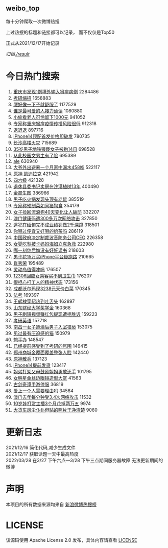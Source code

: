 weibo_top  
---
每十分钟爬取一次微博热搜  

上过热搜的标题和链接都可以记录， 而不仅仅是Top50

正式从2021/12/17开始记录  

*归档[./result](./result/)*

# 今日热门搜索  
1. [重庆市发现1例境外输入猴痘病例](https://s.weibo.com//weibo?q=%23%E9%87%8D%E5%BA%86%E5%B8%82%E5%8F%91%E7%8E%B01%E4%BE%8B%E5%A2%83%E5%A4%96%E8%BE%93%E5%85%A5%E7%8C%B4%E7%97%98%E7%97%85%E4%BE%8B%23&t=31&band_rank=1&Refer=top) 2284486
2. [考研缩招](https://s.weibo.com//weibo?q=%23%E8%80%83%E7%A0%94%E7%BC%A9%E6%8B%9B%23&t=31&band_rank=2&Refer=top) 1658883
3. [腰好像一下子就舒服了](https://s.weibo.com//weibo?q=%23%E8%85%B0%E5%A5%BD%E5%83%8F%E4%B8%80%E4%B8%8B%E5%AD%90%E5%B0%B1%E8%88%92%E6%9C%8D%E4%BA%86%23&t=31&band_rank=2&Refer=top) 1177529
4. [谁是最可爱的人接力诵读](https://s.weibo.com//weibo?q=%23%E8%B0%81%E6%98%AF%E6%9C%80%E5%8F%AF%E7%88%B1%E7%9A%84%E4%BA%BA%E6%8E%A5%E5%8A%9B%E8%AF%B5%E8%AF%BB%23&t=31&band_rank=3&Refer=top) 1080880
5. [小偷看老人可怜留下1000元](https://s.weibo.com//weibo?q=%23%E5%B0%8F%E5%81%B7%E7%9C%8B%E8%80%81%E4%BA%BA%E5%8F%AF%E6%80%9C%E7%95%99%E4%B8%8B1000%E5%85%83%23&t=31&band_rank=4&Refer=top) 941052
6. [专家称重庆猴痘疫情传播风险很低](https://s.weibo.com//weibo?q=%23%E4%B8%93%E5%AE%B6%E7%A7%B0%E9%87%8D%E5%BA%86%E7%8C%B4%E7%97%98%E7%96%AB%E6%83%85%E4%BC%A0%E6%92%AD%E9%A3%8E%E9%99%A9%E5%BE%88%E4%BD%8E%23&t=31&band_rank=5&Refer=top) 912318
7. [退退退](https://s.weibo.com//weibo?q=%E9%80%80%E9%80%80%E9%80%80&t=31&band_rank=6&Refer=top) 897716
8. [iPhone14顶配首发价格即破发](https://s.weibo.com//weibo?q=%23iPhone14%E9%A1%B6%E9%85%8D%E9%A6%96%E5%8F%91%E4%BB%B7%E6%A0%BC%E5%8D%B3%E7%A0%B4%E5%8F%91%23&t=31&band_rank=8&Refer=top) 780735
9. [长沙高楼火灾](https://s.weibo.com//weibo?q=%23%E9%95%BF%E6%B2%99%E9%AB%98%E6%A5%BC%E7%81%AB%E7%81%BE%23&t=31&band_rank=10&Refer=top) 715689
10. [35岁男子地铁猥亵女子被拘14日](https://s.weibo.com//weibo?q=%2335%E5%B2%81%E7%94%B7%E5%AD%90%E5%9C%B0%E9%93%81%E7%8C%A5%E4%BA%B5%E5%A5%B3%E5%AD%90%E8%A2%AB%E6%8B%9814%E6%97%A5%23&t=31&band_rank=2&Refer=top) 698528
11. [从此校园文男主有了脸](https://s.weibo.com//weibo?q=%23%E4%BB%8E%E6%AD%A4%E6%A0%A1%E5%9B%AD%E6%96%87%E7%94%B7%E4%B8%BB%E6%9C%89%E4%BA%86%E8%84%B8%23&t=31&band_rank=4&Refer=top) 695389
12. [ale](https://s.weibo.com//weibo?q=ale&t=31&band_rank=11&Refer=top) 630940
13. [大爷外出避暑一个月家中漏水458吨](https://s.weibo.com//weibo?q=%23%E5%A4%A7%E7%88%B7%E5%A4%96%E5%87%BA%E9%81%BF%E6%9A%91%E4%B8%80%E4%B8%AA%E6%9C%88%E5%AE%B6%E4%B8%AD%E6%BC%8F%E6%B0%B4458%E5%90%A8%23&t=31&band_rank=12&Refer=top) 522117
14. [原神 凯迪拉克](https://s.weibo.com//weibo?q=%E5%8E%9F%E7%A5%9E%20%E5%87%AF%E8%BF%AA%E6%8B%89%E5%85%8B&t=31&band_rank=14&Refer=top) 421942
15. [四六级](https://s.weibo.com//weibo?q=%E5%9B%9B%E5%85%AD%E7%BA%A7&t=31&band_rank=14&Refer=top) 421328
16. [退休县委书记卖房在沙漠植树13年](https://s.weibo.com//weibo?q=%23%E9%80%80%E4%BC%91%E5%8E%BF%E5%A7%94%E4%B9%A6%E8%AE%B0%E5%8D%96%E6%88%BF%E5%9C%A8%E6%B2%99%E6%BC%A0%E6%A4%8D%E6%A0%9113%E5%B9%B4%23&t=31&band_rank=17&Refer=top) 400490
17. [金晨生图](https://s.weibo.com//weibo?q=%23%E9%87%91%E6%99%A8%E7%94%9F%E5%9B%BE%23&t=31&band_rank=18&Refer=top) 386966
18. [男子吃火锅发现头顶有老鼠](https://s.weibo.com//weibo?q=%23%E7%94%B7%E5%AD%90%E5%90%83%E7%81%AB%E9%94%85%E5%8F%91%E7%8E%B0%E5%A4%B4%E9%A1%B6%E6%9C%89%E8%80%81%E9%BC%A0%23&t=31&band_rank=14&Refer=top) 385519
19. [专家称预制菜如同猪狗食](https://s.weibo.com//weibo?q=%23%E4%B8%93%E5%AE%B6%E7%A7%B0%E9%A2%84%E5%88%B6%E8%8F%9C%E5%A6%82%E5%90%8C%E7%8C%AA%E7%8B%97%E9%A3%9F%23&t=31&band_rank=20&Refer=top) 354179
20. [女子捡回流浪狗40天变化让人破防](https://s.weibo.com//weibo?q=%23%E5%A5%B3%E5%AD%90%E6%8D%A1%E5%9B%9E%E6%B5%81%E6%B5%AA%E7%8B%9740%E5%A4%A9%E5%8F%98%E5%8C%96%E8%AE%A9%E4%BA%BA%E7%A0%B4%E9%98%B2%23&t=31&band_rank=19&Refer=top) 332207
21. [澳门健康码遭300多万次网络攻击](https://s.weibo.com//weibo?q=%23%E6%BE%B3%E9%97%A8%E5%81%A5%E5%BA%B7%E7%A0%81%E9%81%AD300%E5%A4%9A%E4%B8%87%E6%AC%A1%E7%BD%91%E7%BB%9C%E6%94%BB%E5%87%BB%23&t=31&band_rank=1&Refer=top) 327850
22. [逃犯在缅甸完不成业绩罚做2千深蹲](https://s.weibo.com//weibo?q=%23%E9%80%83%E7%8A%AF%E5%9C%A8%E7%BC%85%E7%94%B8%E5%AE%8C%E4%B8%8D%E6%88%90%E4%B8%9A%E7%BB%A9%E7%BD%9A%E5%81%9A2%E5%8D%83%E6%B7%B1%E8%B9%B2%23&t=31&band_rank=5&Refer=top) 318501
23. [你喝过便宜又好喝的奶茶吗](https://s.weibo.com//weibo?q=%E4%BD%A0%E5%96%9D%E8%BF%87%E4%BE%BF%E5%AE%9C%E5%8F%88%E5%A5%BD%E5%96%9D%E7%9A%84%E5%A5%B6%E8%8C%B6%E5%90%97&t=31&band_rank=24&Refer=top) 286119
24. [中国政府决定制裁波音防务公司CEO](https://s.weibo.com//weibo?q=%23%E4%B8%AD%E5%9B%BD%E6%94%BF%E5%BA%9C%E5%86%B3%E5%AE%9A%E5%88%B6%E8%A3%81%E6%B3%A2%E9%9F%B3%E9%98%B2%E5%8A%A1%E5%85%AC%E5%8F%B8CEO%23&t=31&band_rank=26&Refer=top) 226358
25. [女婴吃梨被卡妈妈海姆立克急救](https://s.weibo.com//weibo?q=%23%E5%A5%B3%E5%A9%B4%E5%90%83%E6%A2%A8%E8%A2%AB%E5%8D%A1%E5%A6%88%E5%A6%88%E6%B5%B7%E5%A7%86%E7%AB%8B%E5%85%8B%E6%80%A5%E6%95%91%23&t=31&band_rank=27&Refer=top) 222980
26. [哪一刻你后悔没有好好读书](https://s.weibo.com//weibo?q=%23%E5%93%AA%E4%B8%80%E5%88%BB%E4%BD%A0%E5%90%8E%E6%82%94%E6%B2%A1%E6%9C%89%E5%A5%BD%E5%A5%BD%E8%AF%BB%E4%B9%A6%23&t=31&band_rank=27&Refer=top) 218603
27. [男子花15万买iPhone平台疑跑路](https://s.weibo.com//weibo?q=%23%E7%94%B7%E5%AD%90%E8%8A%B115%E4%B8%87%E4%B9%B0iPhone%E5%B9%B3%E5%8F%B0%E7%96%91%E8%B7%91%E8%B7%AF%23&t=31&band_rank=28&Refer=top) 210665
28. [肖秀荣](https://s.weibo.com//weibo?q=%E8%82%96%E7%A7%80%E8%8D%A3&t=31&band_rank=29&Refer=top) 195489
29. [灵动岛值得冲吗](https://s.weibo.com//weibo?q=%23%E7%81%B5%E5%8A%A8%E5%B2%9B%E5%80%BC%E5%BE%97%E5%86%B2%E5%90%97%23&t=31&band_rank=19&Refer=top) 176507
30. [12306回应女乘客买不到卫生巾](https://s.weibo.com//weibo?q=%2312306%E5%9B%9E%E5%BA%94%E5%A5%B3%E4%B9%98%E5%AE%A2%E4%B9%B0%E4%B8%8D%E5%88%B0%E5%8D%AB%E7%94%9F%E5%B7%BE%23&t=31&band_rank=34&Refer=top) 176207
31. [很担心打工人的精神状态](https://s.weibo.com//weibo?q=%23%E5%BE%88%E6%8B%85%E5%BF%83%E6%89%93%E5%B7%A5%E4%BA%BA%E7%9A%84%E7%B2%BE%E7%A5%9E%E7%8A%B6%E6%80%81%23&t=31&band_rank=36&Refer=top) 173156
32. [成都沃尔玛现3238元天价白菜](https://s.weibo.com//weibo?q=%23%E6%88%90%E9%83%BD%E6%B2%83%E5%B0%94%E7%8E%9B%E7%8E%B03238%E5%85%83%E5%A4%A9%E4%BB%B7%E7%99%BD%E8%8F%9C%23&t=31&band_rank=37&Refer=top) 170345
33. [法考](https://s.weibo.com//weibo?q=%E6%B3%95%E8%80%83&t=31&band_rank=38&Refer=top) 169397
34. [王鹤棣穿貂热到吐舌头](https://s.weibo.com//weibo?q=%23%E7%8E%8B%E9%B9%A4%E6%A3%A3%E7%A9%BF%E8%B2%82%E7%83%AD%E5%88%B0%E5%90%90%E8%88%8C%E5%A4%B4%23&t=31&band_rank=36&Refer=top) 162897
35. [山东财经大学奖学金](https://s.weibo.com//weibo?q=%E5%B1%B1%E4%B8%9C%E8%B4%A2%E7%BB%8F%E5%A4%A7%E5%AD%A6%E5%A5%96%E5%AD%A6%E9%87%91&t=31&band_rank=39&Refer=top) 160368
36. [男子刷短视频赚红包提现遭拒胜诉](https://s.weibo.com//weibo?q=%23%E7%94%B7%E5%AD%90%E5%88%B7%E7%9F%AD%E8%A7%86%E9%A2%91%E8%B5%9A%E7%BA%A2%E5%8C%85%E6%8F%90%E7%8E%B0%E9%81%AD%E6%8B%92%E8%83%9C%E8%AF%89%23&t=31&band_rank=40&Refer=top) 159223
37. [考研英语](https://s.weibo.com//weibo?q=%E8%80%83%E7%A0%94%E8%8B%B1%E8%AF%AD&t=31&band_rank=44&Refer=top) 157718
38. [南昌一女子遭酒后男子入室猥亵](https://s.weibo.com//weibo?q=%23%E5%8D%97%E6%98%8C%E4%B8%80%E5%A5%B3%E5%AD%90%E9%81%AD%E9%85%92%E5%90%8E%E7%94%B7%E5%AD%90%E5%85%A5%E5%AE%A4%E7%8C%A5%E4%BA%B5%23&t=31&band_rank=45&Refer=top) 153075
39. [见过最有压迫感的猫](https://s.weibo.com//weibo?q=%23%E8%A7%81%E8%BF%87%E6%9C%80%E6%9C%89%E5%8E%8B%E8%BF%AB%E6%84%9F%E7%9A%84%E7%8C%AB%23&t=31&band_rank=38&Refer=top) 150979
40. [魈手办](https://s.weibo.com//weibo?q=%E9%AD%88%E6%89%8B%E5%8A%9E&t=31&band_rank=13&Refer=top) 148547
41. [已经提前感受到了考研的氛围](https://s.weibo.com//weibo?q=%23%E5%B7%B2%E7%BB%8F%E6%8F%90%E5%89%8D%E6%84%9F%E5%8F%97%E5%88%B0%E4%BA%86%E8%80%83%E7%A0%94%E7%9A%84%E6%B0%9B%E5%9B%B4%23&t=31&band_rank=46&Refer=top) 146415
42. [郑州商城金覆面覆盖整张人脸](https://s.weibo.com//weibo?q=%23%E9%83%91%E5%B7%9E%E5%95%86%E5%9F%8E%E9%87%91%E8%A6%86%E9%9D%A2%E8%A6%86%E7%9B%96%E6%95%B4%E5%BC%A0%E4%BA%BA%E8%84%B8%23&t=31&band_rank=45&Refer=top) 142440
43. [原神散兵](https://s.weibo.com//weibo?q=%23%E5%8E%9F%E7%A5%9E%E6%95%A3%E5%85%B5%23&t=31&band_rank=48&Refer=top) 137123
44. [iPhone14提前发货](https://s.weibo.com//weibo?q=iPhone14%E6%8F%90%E5%89%8D%E5%8F%91%E8%B4%A7&t=31&band_rank=50&Refer=top) 123417
45. [姐弟打架父母鼓励姐姐勇敢还手](https://s.weibo.com//weibo?q=%23%E5%A7%90%E5%BC%9F%E6%89%93%E6%9E%B6%E7%88%B6%E6%AF%8D%E9%BC%93%E5%8A%B1%E5%A7%90%E5%A7%90%E5%8B%87%E6%95%A2%E8%BF%98%E6%89%8B%23&t=31&band_rank=50&Refer=top) 101795
46. [女明星金丝边眼镜造型大赏](https://s.weibo.com//weibo?q=%23%E5%A5%B3%E6%98%8E%E6%98%9F%E9%87%91%E4%B8%9D%E8%BE%B9%E7%9C%BC%E9%95%9C%E9%80%A0%E5%9E%8B%E5%A4%A7%E8%B5%8F%23&t=31&band_rank=17&Refer=top) 41563
47. [古剑奇谭手游停服](https://s.weibo.com//weibo?q=%23%E5%8F%A4%E5%89%91%E5%A5%87%E8%B0%AD%E6%89%8B%E6%B8%B8%E5%81%9C%E6%9C%8D%23&t=31&band_rank=14&Refer=top) 36819
48. [爱上一个人需要理由吗](https://s.weibo.com//weibo?q=%23%E7%88%B1%E4%B8%8A%E4%B8%80%E4%B8%AA%E4%BA%BA%E9%9C%80%E8%A6%81%E7%90%86%E7%94%B1%E5%90%97%23&t=31&band_rank=18&Refer=top) 34564
49. [澳门去年每分钟受3.4次网络攻击](https://s.weibo.com//weibo?q=%23%E6%BE%B3%E9%97%A8%E5%8E%BB%E5%B9%B4%E6%AF%8F%E5%88%86%E9%92%9F%E5%8F%973.4%E6%AC%A1%E7%BD%91%E7%BB%9C%E6%94%BB%E5%87%BB%23&t=31&band_rank=47&Refer=top) 11532
50. [10岁娃打赏主播3个月花掉两万五](https://s.weibo.com//weibo?q=%2310%E5%B2%81%E5%A8%83%E6%89%93%E8%B5%8F%E4%B8%BB%E6%92%AD3%E4%B8%AA%E6%9C%88%E8%8A%B1%E6%8E%89%E4%B8%A4%E4%B8%87%E4%BA%94%23&t=31&band_rank=48&Refer=top) 9974
51. [大货车风尘仆仆但贴的照片干净清楚](https://s.weibo.com//weibo?q=%23%E5%A4%A7%E8%B4%A7%E8%BD%A6%E9%A3%8E%E5%B0%98%E4%BB%86%E4%BB%86%E4%BD%86%E8%B4%B4%E7%9A%84%E7%85%A7%E7%89%87%E5%B9%B2%E5%87%80%E6%B8%85%E6%A5%9A%23&t=31&band_rank=49&Refer=top) 9060
# 更新日志  
2021/12/16  简化代码,减少生成文件  
2021/12/17  获取话题一天中最高热度  
2022/03/28  在3/27 下午六点—3/28 下午三点期间服务器故障 无法更新期间的微博  
# 声明  
本项目的所有数据来源均来自 [新浪微博热搜榜](https://s.weibo.com/top/summary)  

# LICENSE
该源码使用 Apache License 2.0 发布，具体内容请查看 [LICENSE](./LICENSE)
